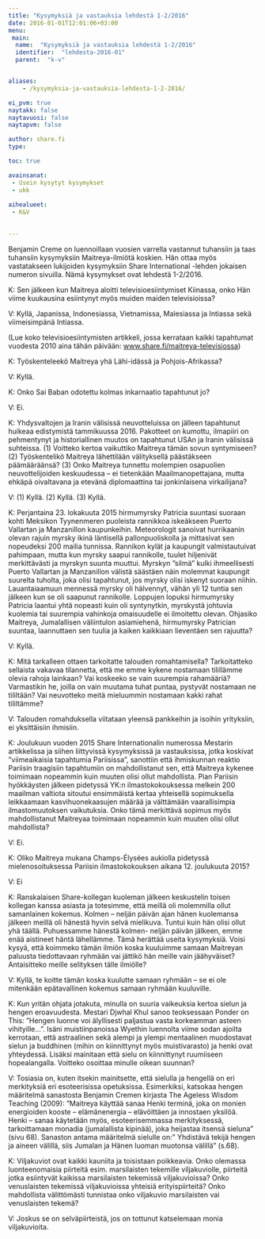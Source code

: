 ```yaml
---
title: "Kysymyksiä ja vastauksia lehdestä 1-2/2016"
date: 2016-01-01T12:01:06+03:00
menu:
 main:
  name:  "Kysymyksiä ja vastauksia lehdestä 1-2/2016"
  identifier:  "lehdesta-2016-01"
  parent:  "k-v"


aliases:
    - /kysymyksia-ja-vastauksia-lehdesta-1-2-2016/

ei_pvm: true
naytakk: false
naytavuosi: false
naytapvm: false

author: share.fi
type: 

toc: true

avainsanat:
 - Usein kysytyt kysymykset
 - ukk
 
aihealueet:
 - K&V
 

---
```

<p class="alustus">Benjamin Creme on luennoillaan vuosien varrella vastannut tuhansiin ja taas tuhansiin kysymyksiin Maitreya-ilmiötä koskien. Hän ottaa myös vastatakseen lukijoiden kysymyksiin Share International -lehden jokaisen numeron sivuilla. Nämä kysymykset ovat lehdestä 1-2/2016.</p>

<div class="qna">
<p class="qna-q">K: Sen jälkeen kun Maitreya aloitti televisioesiintymiset Kiinassa, onko Hän viime kuukausina esiintynyt myös muiden maiden televisioissa?</p>
<p>V: Kyllä, Japanissa, Indonesiassa, Vietnamissa, Malesiassa ja Intiassa sekä viimeisimpänä Intiassa.</p>
<p>(Lue koko televisioesiintymisten artikkeli, jossa kerrataan kaikki tapahtumat vuodesta 2010 aina tähän päivään: <a href="/maitreya-televisiossa" target="_blank">www.share.fi/maitreya-televisiossa</a>)</p>
<p class="qna-q">K: Työskenteleekö Maitreya yhä Lähi-idässä ja Pohjois-Afrikassa?</p>
<p>V: Kyllä.</p>
<p><a name="saibaba"></a></p>
<p class="qna-q">K: Onko Sai Baban odotettu kolmas inkarnaatio tapahtunut jo?</p>
<p>V: Ei.</p>
<p class="qna-q">K: Yhdysvaltojen ja Iranin välisissä neuvotteluissa on jälleen tapahtunut huikeaa edistymistä tammikuussa 2016. Pakotteet on kumottu, ilmapiiri on pehmentynyt ja historiallinen muutos on tapahtunut USAn ja Iranin välisissä suhteissa. (1) Voitteko kertoa vaikuttiko Maitreya tämän sovun syntymiseen? (2) Työskentelikö Maitreya lähettilään välityksellä päästäkseen päämääräänsä? (3) Onko Maitreya tunnettu molempien osapuolien neuvottelijoiden keskuudessa – ei tietenkään Maailmanopettajana, mutta ehkäpä oivaltavana ja etevänä diplomaattina tai jonkinlaisena virkailijana?</p>
<p>V: (1) Kyllä. (2) Kyllä. (3) Kyllä.</p>
<p class="qna-q">K: Perjantaina 23. lokakuuta 2015 hirmumyrsky Patricia suuntasi suoraan kohti Meksikon Tyynenmeren puoleista rannikkoa iskeäkseen Puerto Vallartan ja Manzanillon kaupunkeihin. Meteorologit sanoivat hurrikaanin olevan rajuin myrsky ikinä läntisellä pallonpuoliskolla ja mittasivat sen nopeudeksi 200 mailia tunnissa. Rannikon kylät ja kaupungit valmistautuivat pahimpaan, mutta kun myrsky saapui rannikolle, tuulet hiljenivät merkittävästi ja myrskyn suunta muuttui. Myrskyn &#8221;silmä&#8221; kulki ihmeellisesti Puerto Vallartan ja Manzanillon välistä säästäen näin molemmat kaupungit suurelta tuholta, joka olisi tapahtunut, jos myrsky olisi iskenyt suoraan niihin. Lauantaiaamuun mennessä myrsky oli hälvennyt, vähän yli 12 tuntia sen jälkeen kun se oli saapunut rannikolle. Loppujen lopuksi hirmumyrsky Patricia laantui yhtä nopeasti kuin oli syntynytkin, myrskystä johtuvia kuolemia tai suurempia vahinkoja omaisuudelle ei ilmoitettu olevan. Ohjasiko Maitreya, Jumalallisen väliintulon asiamiehenä, hirmumyrsky Patrician suuntaa, laannuttaen sen tuulia ja kaiken kaikkiaan lieventäen sen rajuutta?</p>
<p>V: Kyllä.</p>
<p class="qna-q">K: Mitä tarkalleen ottaen tarkoitatte talouden romahtamisella? Tarkoitatteko sellaista vakavaa tilannetta, että me emme kykene nostamaan tilillämme olevia rahoja lainkaan? Vai koskeeko se vain suurempia rahamääriä? Varmastikin he, joilla on vain muutama tuhat puntaa, pystyvät nostamaan ne tililtään? Vai neuvotteko meitä mieluummin nostamaan kakki rahat tililtämme?</p>
<p>V: Talouden romahduksella viitataan yleensä pankkeihin ja isoihin yrityksiin, ei yksittäisiin ihmisiin.</p>
<p class="qna-q">K: Joulukuun vuoden 2015 Share Internationalin numerossa Mestarin artikkelissa ja siihen liittyvissä kysymyksissä ja vastauksissa, jotka koskivat ”viimeaikaisia tapahtumia Pariisissa”, sanottiin että ihmiskunnan reaktio Pariisin traagisiin tapahtumiin on mahdollistanut sen, että Maitreya kykenee toimimaan nopeammin kuin muuten olisi ollut mahdollista. Pian Pariisin hyökkäysten jälkeen pidetyssä YK:n ilmastokokouksessa melkein 200 maailman valtiota sitoutui ensimmäistä kertaa yhteisellä sopimuksella leikkaamaan kasvihuonekaasujen määrää ja välttämään vaarallisimpia ilmastomuutoksen vaikutuksia. Onko tämä merkittävä sopimus myös mahdollistanut Maitreyaa toimimaan nopeammin kuin muuten olisi ollut mahdollista?</p>
<p>V: Ei.</p>
<p class="qna-q">K: Oliko Maitreya mukana Champs-Élysées aukiolla pidetyssä mielenosoituksessa Pariisin ilmastokokouksen aikana 12. joulukuuta 2015?</p>
<p>V: Ei</p>
<p class="qna-q">K: Ranskalaisen Share-kollegan kuoleman jälkeen keskustelin toisen kollegan kanssa asiasta ja totesimme, että meillä oli molemmilla ollut samanlainen kokemus. Kolmen – neljän päivän ajan hänen kuolemansa jälkeen meillä oli hänestä hyvin selvä mielikuva. Tuntui kuin hän olisi ollut yhä täällä. Puhuessamme hänestä kolmen- neljän päivän jälkeen, emme enää aistineet häntä lähellämme. Tämä herättää useita kysymyksiä. Voisi kysyä, että koimmeko tämän ilmiön koska kuuluimme samaan Maitreyan paluusta tiedottavaan ryhmään vai jättikö hän meille vain jäähyväiset? Antaisitteko meille selityksen tälle ilmiölle?</p>
<p>V: Kyllä, te koitte tämän koska kuulutte samaan ryhmään – se ei ole mitenkään epätavallinen kokemus samaan ryhmään kuuluville.</p>
<p class="qna-q">K: Kun yritän ohjata jotakuta, minulla on suuria vaikeuksia kertoa sielun ja hengen eroavuudesta. Mestari Djwhal Khul sanoo teoksessaan Ponder on This: &#8221;Hengen luonne voi älyllisesti paljastua vasta korkeamman asteen vihityille…&#8221;. Isäni muistiinpanoissa Wyethin luennolta viime sodan ajoilta kerrotaan, että astraalinen sekä alempi ja ylempi mentaalinen muodostavat sielun ja buddhinen (mihin on kiinnittynyt myös muistivarasto) ja henki ovat yhteydessä. Lisäksi mainitaan että sielu on kiinnittynyt ruumiiseen hopealangalla. Voitteko osoittaa minulle oikean suunnan?</p>
<p>V: Tosiasia on, kuten itsekin mainitsette, että sielulla ja hengellä on eri merkityksiä eri esoteerisissa opetuksissa. Esimerkiksi, katsokaa hengen määritelmä sanastosta Benjamin Cremen kirjasta The Ageless Wisdom Teaching (2009): &#8221;Maitreya käyttää sanaa Henki terminä, joka on monien energioiden kooste – elämänenergia – elävöittäen ja innostaen yksilöä. Henki – sanaa käytetään myös, esoteerisemmassa merkityksessä, tarkoittamaan monadia (jumalallista kipinää), joka heijastaa itsensä sieluna&#8221; (sivu 68). Sanaston antama määritelmä sielulle on:&#8221; Yhdistävä tekijä hengen ja aineen välillä, siis Jumalan ja Hänen luoman muotonsa välillä&#8221; (s.68).</p>
<p class="qna-q">K: Viljakuviot ovat kaikki kauniita ja toisistaan poikkeavia. Onko olemassa luonteenomaisia piirteitä esim. marsilaisten tekemille viljakuviolle, piirteitä jotka esiintyvät kaikissa marsilaisten tekemissä viljakuvioissa? Onko venuslaisten tekemissä viljakuvioissa yhteisiä erityispiirteitä? Onko mahdollista välittömästi tunnistaa onko viljakuvio marsilaisten vai venuslaisten tekemä?</p>
<p>V: Joskus se on selväpiirteistä, jos on tottunut katselemaan monia viljakuvioita.</p>
</div>
